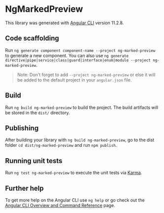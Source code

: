 # NgMarkedPreview

This library was generated with [Angular CLI](https://github.com/angular/angular-cli) version 11.2.8.

## Code scaffolding

Run `ng generate component component-name --project ng-marked-preview` to generate a new component. You can also use `ng generate directive|pipe|service|class|guard|interface|enum|module --project ng-marked-preview`.
> Note: Don't forget to add `--project ng-marked-preview` or else it will be added to the default project in your `angular.json` file. 

## Build

Run `ng build ng-marked-preview` to build the project. The build artifacts will be stored in the `dist/` directory.

## Publishing

After building your library with `ng build ng-marked-preview`, go to the dist folder `cd dist/ng-marked-preview` and run `npm publish`.

## Running unit tests

Run `ng test ng-marked-preview` to execute the unit tests via [Karma](https://karma-runner.github.io).

## Further help

To get more help on the Angular CLI use `ng help` or go check out the [Angular CLI Overview and Command Reference](https://angular.io/cli) page.
